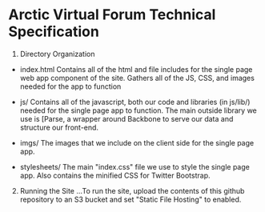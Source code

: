 Arctic Virtual Forum Technical Specification
============================================
1. Directory Organization

  * index.html
Contains all of the html and file includes for the single page web app component of the site.
Gathers all of the JS, CSS, and images needed for the app to function

  * js/
Contains all of the javascript, both our code and libraries (in js/lib/) needed for the single page app to function.
The main outside library we use is [Parse, a wrapper around Backbone to serve our data and structure our front-end.

  * imgs/
The images that we include on the client side for the single page app.

  * stylesheets/
The main "index.css" file we use to style the single page app. Also contains the minified CSS for Twitter Bootstrap.

2. Running the Site
...To run the site, upload the contents of this github repository to an S3 bucket and set "Static File Hosting" to enabled.